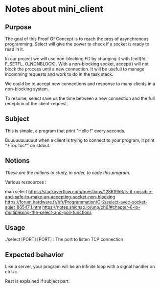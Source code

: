 # Notes about mini\_client

## Purpose

The goal of this Proof Of Concept is to reach the pros of asynchronous programming.
Select will give the power to check if a socket is ready to read in it.

In our project we will use non-blocking FD by changing it with fcntl(fd, F_SETFL, O_NONBLOCK).
With a non-blocking socket, accept() will not block the process until a new connection.
It will be usefull to manage incomming requests and work to do in the task stack.

We could be to accept new connections and response to many clients in a non-blocking system.

To resume, select save us the time between a new connection and the full reception of the client-request.

## Subject

This is simple, a program that print "Hello !" every seconds.

Buuuuuuuuuuut when a client is trying to connect to your program, it print "\*Toc toc\*" on stdout.

## Notions

*These are the notions to study, in order, to code this program.*

Various ressources :

man select
https://stackoverflow.com/questions/12861956/is-it-possible-and-safe-to-make-an-accepting-socket-non-blocking
https://forum.hardware.fr/hfr/Programmation/C-2/select-avec-socket-sujet_86547_1.htm
https://notes.shichao.io/unp/ch6/#chapter-6-io-multiplexing-the-select-and-poll-functions

## Usage

./select [PORT]
    [PORT] : The port to listen TCP connection

## Expected behavior

Like a server, your program will be an infinite loop with a signal handler on ctrl+c.

Rest is explained if subject part.

